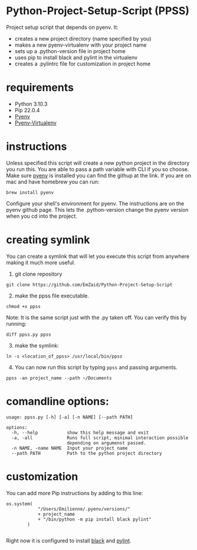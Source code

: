 # Python-Project-Setup-Script (PPSS)
Project setup script that depends on pyenv. It:
- creates a new project directory (name specified by you)
- makes a new pyenv-virtualenv with your project name
- sets up a .python-version file in project home
- uses pip to install black and pylint in the virtualenv
- creates a .pylintrc file for customization in project home

# requirements
- Python 3.10.3
- Pip 22.0.4
- [Pyenv](https://github.com/pyenv/pyenv)
- [Pyenv-Virtualenv](https://github.com/pyenv/pyenv-virtualenv)


# instructions
Unless specified this script will create a new python project in the directory you run this. You are able to pass a path variable with CLI if you so choose.
Make sure [pyenv](https://github.com/pyenv/pyenv) is installed you can find the githup at the link. If you are on mac and have homebrew you can run:
```
brew install pyenv
```
Configure your shell's environment for pyenv. The instructions are on the pyenv github page. 
This lets the .python-version change the pyenv version when you cd into the project.

# creating symlink

You can create a symlink that will let you execute this script from anywhere making it much more useful.
1. git clone repository
```
git clone https://github.com/EmZaid/Python-Project-Setup-Script
```
2. make the ppss file executable. 
```
chmod +x ppss
```
Note: It is the same script just with the .py taken off. You can verify this by running:
```
diff ppss.py ppss
```
3. make the symlink:
```
ln -s <location_of_ppss> /usr/local/bin/ppss
```
4. You can now run this script by typing `ppss` and passing arguments.
```
ppss -an project_name --path ~/Documents
```

# comandline options:


```
usage: ppss.py [-h] [-a] [-n NAME] [--path PATH]

options:
  -h, --help           show this help message and exit
  -a, -all             Runs full script, minimal interaction possible
                       depending on argumenst passed.
  -n NAME, -name NAME  Input your project name
  --path PATH          Path to the python project directory
```

# customization

You can add more Pip instructions by adding to this line:

```
os.system(
            "/Users/Emilienne/.pyenv/versions/"
            + project_name
            + "/bin/python -m pip install black pylint"
        )
        
```
Right now it is configured to install [black](https://github.com/psf/black) and [pylint](https://github.com/PyCQA/pylint).

